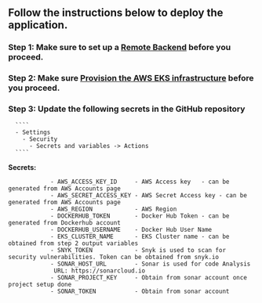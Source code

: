 ## Follow the instructions below to deploy the application.

 ### Step 1: Make sure to set up a [Remote Backend](/infra_as_code/1.aws_ias_rb-s3-db/README.md) before you proceed.

 ### Step 2: Make sure [Provision the AWS EKS infrastructure](infra_as_code/2.aws_eks_ias/README.md) before you proceed.   

 ### Step 3: Update the following secrets in the GitHub repository
      ````
      - Settings 
        - Security 
          - Secrets and variables -> Actions 
      ````

  **Secrets:**
````
            - AWS_ACCESS_KEY_ID     - AWS Access key   - can be generated from AWS Accounts page              
            - AWS_SECRET_ACCESS_KEY - AWS Secret Access key - can be generated from AWS Accounts page              
            - AWS_REGION            - AWS Region 
            - DOCKERHUB_TOKEN       - Docker Hub Token - can be generated from Dockerhub account
            - DOCKERHUB_USERNAME    - Docker Hub User Name            
            - EKS_CLUSTER_NAME      - EKS Cluster name - can be obtained from step 2 output variables
            - SNYK_TOKEN            - Snyk is used to scan for security vulnerabilities. Token can be obtained from snyk.io
            - SONAR_HOST_URL        - Sonar is used for code Analysis 
             URL: https://sonarcloud.io
            - SONAR_PROJECT_KEY     - Obtain from sonar account once project setup done
            - SONAR_TOKEN           - Obtain from sonar account 
````

 

